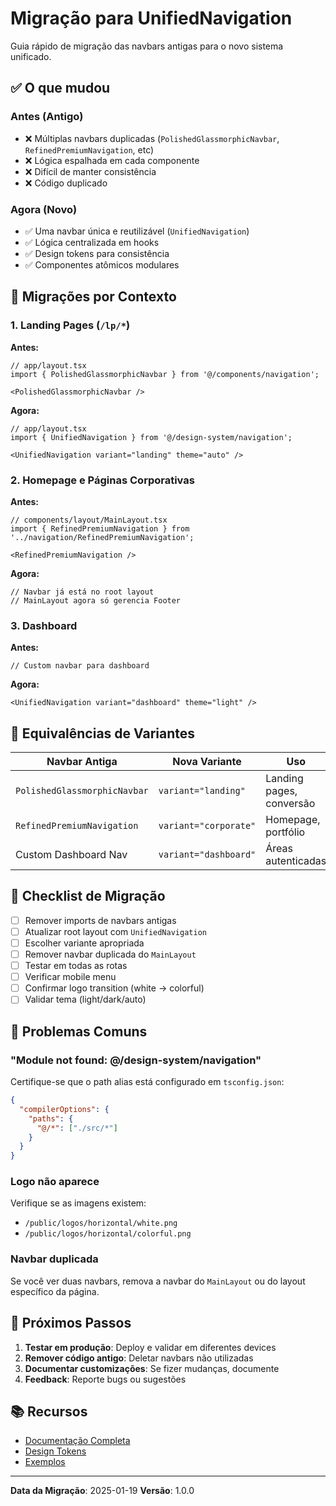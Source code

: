 # Migração para UnifiedNavigation

Guia rápido de migração das navbars antigas para o novo sistema unificado.

## ✅ O que mudou

### Antes (Antigo)
- ❌ Múltiplas navbars duplicadas (`PolishedGlassmorphicNavbar`, `RefinedPremiumNavigation`, etc)
- ❌ Lógica espalhada em cada componente
- ❌ Difícil de manter consistência
- ❌ Código duplicado

### Agora (Novo)
- ✅ Uma navbar única e reutilizável (`UnifiedNavigation`)
- ✅ Lógica centralizada em hooks
- ✅ Design tokens para consistência
- ✅ Componentes atômicos modulares

## 🔄 Migrações por Contexto

### 1. Landing Pages (`/lp/*`)

**Antes:**
```tsx
// app/layout.tsx
import { PolishedGlassmorphicNavbar } from '@/components/navigation';

<PolishedGlassmorphicNavbar />
```

**Agora:**
```tsx
// app/layout.tsx
import { UnifiedNavigation } from '@/design-system/navigation';

<UnifiedNavigation variant="landing" theme="auto" />
```

### 2. Homepage e Páginas Corporativas

**Antes:**
```tsx
// components/layout/MainLayout.tsx
import { RefinedPremiumNavigation } from '../navigation/RefinedPremiumNavigation';

<RefinedPremiumNavigation />
```

**Agora:**
```tsx
// Navbar já está no root layout
// MainLayout agora só gerencia Footer
```

### 3. Dashboard

**Antes:**
```tsx
// Custom navbar para dashboard
```

**Agora:**
```tsx
<UnifiedNavigation variant="dashboard" theme="light" />
```

## 🎯 Equivalências de Variantes

| Navbar Antiga | Nova Variante | Uso |
|---------------|---------------|-----|
| `PolishedGlassmorphicNavbar` | `variant="landing"` | Landing pages, conversão |
| `RefinedPremiumNavigation` | `variant="corporate"` | Homepage, portfólio |
| Custom Dashboard Nav | `variant="dashboard"` | Áreas autenticadas |

## 📝 Checklist de Migração

- [ ] Remover imports de navbars antigas
- [ ] Atualizar root layout com `UnifiedNavigation`
- [ ] Escolher variante apropriada
- [ ] Remover navbar duplicada do `MainLayout`
- [ ] Testar em todas as rotas
- [ ] Verificar mobile menu
- [ ] Confirmar logo transition (white → colorful)
- [ ] Validar tema (light/dark/auto)

## 🐛 Problemas Comuns

### "Module not found: @/design-system/navigation"

Certifique-se que o path alias está configurado em `tsconfig.json`:

```json
{
  "compilerOptions": {
    "paths": {
      "@/*": ["./src/*"]
    }
  }
}
```

### Logo não aparece

Verifique se as imagens existem:
- `/public/logos/horizontal/white.png`
- `/public/logos/horizontal/colorful.png`

### Navbar duplicada

Se você ver duas navbars, remova a navbar do `MainLayout` ou do layout específico da página.

## 🚀 Próximos Passos

1. **Testar em produção**: Deploy e validar em diferentes devices
2. **Remover código antigo**: Deletar navbars não utilizadas
3. **Documentar customizações**: Se fizer mudanças, documente
4. **Feedback**: Reporte bugs ou sugestões

## 📚 Recursos

- [Documentação Completa](./NAVIGATION_DESIGN_SYSTEM.md)
- [Design Tokens](../src/design-system/navigation/tokens.ts)
- [Exemplos](./NAVIGATION_DESIGN_SYSTEM.md#-exemplos-completos)

---

**Data da Migração**: 2025-01-19
**Versão**: 1.0.0
